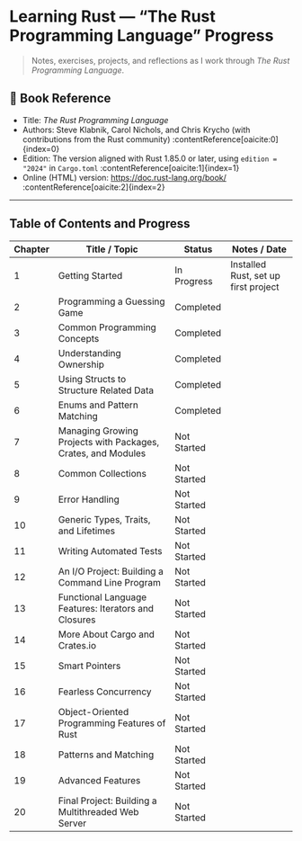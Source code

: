 # Learning Rust — “The Rust Programming Language” Progress

> Notes, exercises, projects, and reflections as I work through *The Rust Programming Language*.

## 📘 Book Reference

- Title: *The Rust Programming Language*  
- Authors: Steve Klabnik, Carol Nichols, and Chris Krycho (with contributions from the Rust community) :contentReference[oaicite:0]{index=0}  
- Edition: The version aligned with Rust 1.85.0 or later, using `edition = "2024"` in `Cargo.toml` :contentReference[oaicite:1]{index=1}  
- Online (HTML) version: https://doc.rust-lang.org/book/ :contentReference[oaicite:2]{index=2}  

---

## Table of Contents and Progress

| Chapter | Title / Topic | Status | Notes / Date |
|----------|----------------|---------|---------------|
| 1 | Getting Started | In Progress | Installed Rust, set up first project |
| 2 | Programming a Guessing Game | Completed | |
| 3 | Common Programming Concepts | Completed | |
| 4 | Understanding Ownership | Completed | |
| 5 | Using Structs to Structure Related Data | Completed | |
| 6 | Enums and Pattern Matching | Completed | |
| 7 | Managing Growing Projects with Packages, Crates, and Modules | Not Started | |
| 8 | Common Collections | Not Started | |
| 9 | Error Handling | Not Started | |
| 10 | Generic Types, Traits, and Lifetimes | Not Started | |
| 11 | Writing Automated Tests | Not Started | |
| 12 | An I/O Project: Building a Command Line Program | Not Started | |
| 13 | Functional Language Features: Iterators and Closures | Not Started | |
| 14 | More About Cargo and Crates.io | Not Started | |
| 15 | Smart Pointers | Not Started | |
| 16 | Fearless Concurrency | Not Started | |
| 17 | Object-Oriented Programming Features of Rust | Not Started | |
| 18 | Patterns and Matching | Not Started | |
| 19 | Advanced Features | Not Started | |
| 20 | Final Project: Building a Multithreaded Web Server | Not Started | |



